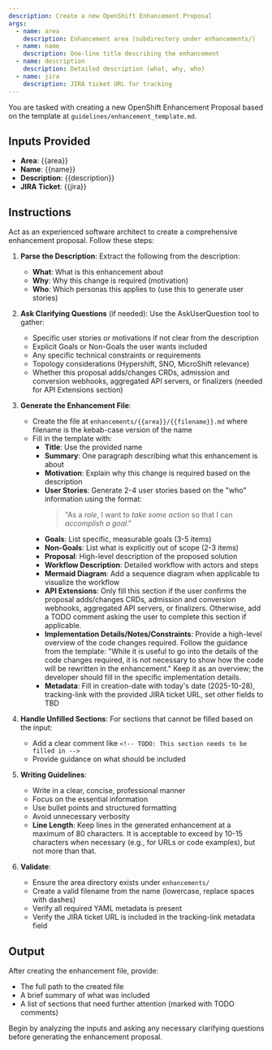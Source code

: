 ```yaml
---
description: Create a new OpenShift Enhancement Proposal
args:
  - name: area
    description: Enhancement area (subdirectory under enhancements/)
  - name: name
    description: One-line title describing the enhancement
  - name: description
    description: Detailed description (what, why, who)
  - name: jira
    description: JIRA ticket URL for tracking
---
```


You are tasked with creating a new OpenShift Enhancement Proposal based on the template at `guidelines/enhancement_template.md`.

## Inputs Provided

- **Area**: {{area}}
- **Name**: {{name}}
- **Description**: {{description}}
- **JIRA Ticket**: {{jira}}

## Instructions

Act as an experienced software architect to create a comprehensive enhancement proposal. Follow these steps:

1. **Parse the Description**: Extract the following from the description:
   - **What**: What is this enhancement about
   - **Why**: Why this change is required (motivation)
   - **Who**: Which personas this applies to (use this to generate user stories)

2. **Ask Clarifying Questions** (if needed): Use the AskUserQuestion tool to gather:
   - Specific user stories or motivations if not clear from the description
   - Explicit Goals or Non-Goals the user wants included
   - Any specific technical constraints or requirements
   - Topology considerations (Hypershift, SNO, MicroShift relevance)
   - Whether this proposal adds/changes CRDs, admission and conversion webhooks, aggregated API servers, or finalizers (needed for API Extensions section)

3. **Generate the Enhancement File**:
   - Create the file at `enhancements/{{area}}/{{filename}}.md` where filename is the kebab-case version of the name
   - Fill in the template with:
     - **Title**: Use the provided name
     - **Summary**: One paragraph describing what this enhancement is about
     - **Motivation**: Explain why this change is required based on the description
     - **User Stories**: Generate 2-4 user stories based on the "who" information using the format:
       > "As a _role_, I want to _take some action_ so that I can _accomplish a goal_."
     - **Goals**: List specific, measurable goals (3-5 items)
     - **Non-Goals**: List what is explicitly out of scope (2-3 items)
     - **Proposal**: High-level description of the proposed solution
     - **Workflow Description**: Detailed workflow with actors and steps
     - **Mermaid Diagram**: Add a sequence diagram when applicable to visualize the workflow
     - **API Extensions**: Only fill this section if the user confirms the proposal adds/changes CRDs, admission and conversion webhooks, aggregated API servers, or finalizers. Otherwise, add a TODO comment asking the user to complete this section if applicable.
     - **Implementation Details/Notes/Constraints**: Provide a high-level overview of the code changes required. Follow the guidance from the template: "While it is useful to go into the details of the code changes required, it is not necessary to show how the code will be rewritten in the enhancement." Keep it as an overview; the developer should fill in the specific implementation details.
     - **Metadata**: Fill in creation-date with today's date (2025-10-28), tracking-link with the provided JIRA ticket URL, set other fields to TBD

4. **Handle Unfilled Sections**: For sections that cannot be filled based on the input:
   - Add a clear comment like `<!-- TODO: This section needs to be filled in -->`
   - Provide guidance on what should be included

5. **Writing Guidelines**:
   - Write in a clear, concise, professional manner
   - Focus on the essential information
   - Use bullet points and structured formatting
   - Avoid unnecessary verbosity
   - **Line Length**: Keep lines in the generated enhancement at a maximum of 80 characters. It is acceptable to exceed by 10-15 characters when necessary (e.g., for URLs or code examples), but not more than that.

6. **Validate**:
   - Ensure the area directory exists under `enhancements/`
   - Create a valid filename from the name (lowercase, replace spaces with dashes)
   - Verify all required YAML metadata is present
   - Verify the JIRA ticket URL is included in the tracking-link metadata field

## Output

After creating the enhancement file, provide:
- The full path to the created file
- A brief summary of what was included
- A list of sections that need further attention (marked with TODO comments)

Begin by analyzing the inputs and asking any necessary clarifying questions before generating the enhancement proposal.
